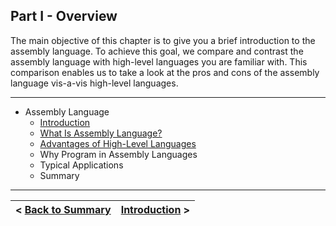 ## Part I - Overview

The main objective of this chapter is to give you a brief introduction to the assembly language. To achieve this goal, we compare and contrast the assembly language with high-level languages you are familiar with. This comparison enables us to take a look at the pros and cons of the assembly language vis-a-vis high-level languages.

---

- Assembly Language
    - [Introduction](https://github.com/romuro-pauliv/Introduction-to-Assembly/blob/main/Part%20I%20-%20Overview/a2%20-%20Introduction.md)
    - [What Is Assembly Language?](https://github.com/romuro-pauliv/Introduction-to-Assembly/blob/main/Part%20I%20-%20Overview/a3%20-%20%20What%20Is%20Assembly%20Language.md)
    - [Advantages of High-Level Languages](https://github.com/romuro-pauliv/Introduction-to-Assembly/blob/main/Part%20I%20-%20Overview/a4%20-%20Advantages%20of%20High-Level%20Languages.md)
    - Why Program in Assembly Languages
    - Typical Applications
    - Summary

---


| < [Back to Summary](https://github.com/romuro-pauliv/Introduction-to-Assembly/tree/main) | [Introduction](https://github.com/romuro-pauliv/Introduction-to-Assembly/blob/main/Part%20I%20-%20Overview/a2%20-%20Introduction.md) > |
| -|-|
